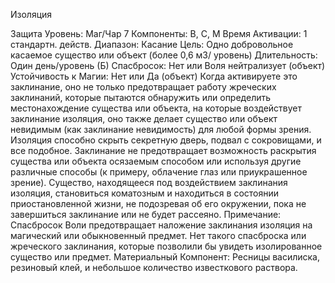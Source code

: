 
Изоляция

Защита
Уровень: Маг/Чар 7
Компоненты: В, С, М
Время Активации: 1 стандартн. действ.
Диапазон: Касание
Цель: Одно добровольное касаемое
существо или объект (более 0,6 м3/
уровень)
Длительность: Один день/уровень (Б)
Спасбросок: Нет или Воля нейтрализует
(объект)
Устойчивость к Магии: Нет или Да
(объект)
Когда активируете это заклинание, оно
не только предотвращает работу жреческих заклинаний, которые пытаются обнаружить или определить местонахождение существа или объекта, на которые
воздействует заклинание изоляция, оно
также делает существо или объект невидимым (как заклинание невидимость)
для любой формы зрения. Изоляция способно скрыть секретную дверь, подвал с
сокровищами, и все подобное. Заклинание не предотвращает возможность раскрытия существа или объекта осязаемым
способом или используя другие различные способы (к примеру, облачение глаз
или приукрашенное зрение). Существо,
находящееся под воздействием заклинания изоляция, становиться коматозным и
находиться в состоянии приостановленной жизни, не подозревая об его окружении, пока не завершиться заклинание
или не будет рассеяно.
Примечание: Спасбросок Воли предотвращает наложение заклинания изоляция на магический или обыкновенный
предмет. Нет такого спасброска или жреческого заклинания, которые позволили
бы увидеть изолированное существо или
предмет.
Материальный Компонент: Ресницы василиска, резиновый клей, и небольшое количество известкового раствора.